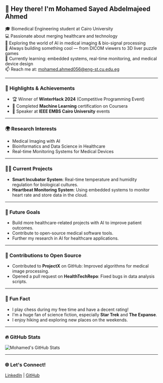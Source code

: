 ## 👋 Hey there! I'm Mohamed Sayed Abdelmajeed Ahmed

🎓 Biomedical Engineering student at Cairo University  
💻 Passionate about merging healthcare and technology  
🔬 Exploring the world of AI in medical imaging & bio-signal processing  
🚀 Always building something cool — from DICOM viewers to 3D liver puzzle games  
🌱 Currently learning: embedded systems, real-time monitoring, and medical device design  
📫 Reach me at: mohamed.ahmed056@eng-st.cu.edu.eg

---

### 🚀 Highlights & Achievements
- 🏆 Winner of **WinterHack 2024** (Competitive Programming Event)
- 🏅 Completed **Machine Learning** certification on Coursera
- 🏅 Speaker at **IEEE EMBS Cairo University** events

---

### 🌍 Research Interests
- Medical Imaging with AI
- Bioinformatics and Data Science in Healthcare
- Real-time Monitoring Systems for Medical Devices

---

### 🧑‍💻 Current Projects
- **Smart Incubator System**: Real-time temperature and humidity regulation for biological cultures.
- **Heartbeat Monitoring System**: Using embedded systems to monitor heart rate and store data in the cloud.

---

### 🎯 Future Goals
- Build more healthcare-related projects with AI to improve patient outcomes.
- Contribute to open-source medical software tools.
- Further my research in AI for healthcare applications.

---

### 🌱 Contributions to Open Source
- Contributed to **ProjectX** on GitHub: Improved algorithms for medical image processing.
- Opened a pull request on **HealthTechRepo**: Fixed bugs in data analysis scripts.

---

### 💬 Fun Fact
- I play chess during my free time and have a decent rating!
- I'm a huge fan of science fiction, especially **Star Trek** and **The Expanse**.
- I enjoy hiking and exploring new places on the weekends.

---

### 🔥 GitHub Stats

![Mohamed's GitHub Stats](https://github-readme-stats.vercel.app/api?username=YOUR_USERNAME&show_icons=true&hide_title=true&count_private=true&hide=prs&theme=radical)

---

### 🌐 Let's Connect!
[LinkedIn](https://www.linkedin.com/in/YOUR_LINKEDIN) | [GitHub](https://github.com/YOUR_USERNAME)
